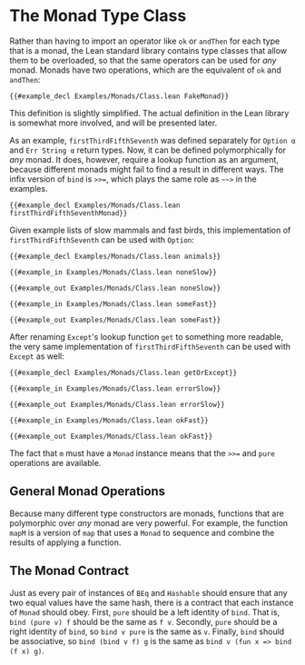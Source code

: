 # The Monad Type Class

Rather than having to import an operator like `ok` or `andThen` for each type that is a monad, the Lean standard library contains type classes that allow them to be overloaded, so that the same operators can be used for _any_ monad.
Monads have two operations, which are the equivalent of `ok` and `andThen`:
```lean
{{#example_decl Examples/Monads/Class.lean FakeMonad}}
```
This definition is slightly simplified.
The actual definition in the Lean library is somewhat more involved, and will be presented later.

As an example, `firstThirdFifthSeventh` was defined separately for `Option α` and `Err String α` return types.
Now, it can be defined polymorphically for _any_ monad.
It does, however, require a lookup function as an argument, because different monads might fail to find a result in different ways.
The infix version of `bind` is `>>=`, which plays the same role as `~~>` in the examples.
```lean
{{#example_decl Examples/Monads/Class.lean firstThirdFifthSeventhMonad}}
```

Given example lists of slow mammals and fast birds, this implementation of `firstThirdFifthSeventh` can be used with `Option`:
```lean
{{#example_decl Examples/Monads/Class.lean animals}}

{{#example_in Examples/Monads/Class.lean noneSlow}}
```
```output info
{{#example_out Examples/Monads/Class.lean noneSlow}}
```
```lean
{{#example_in Examples/Monads/Class.lean someFast}}
```
```output info
{{#example_out Examples/Monads/Class.lean someFast}}
```

After renaming `Except`'s lookup function `get` to something more readable, the very same  implementation of `firstThirdFifthSeventh` can be used with `Except` as well:
```lean
{{#example_decl Examples/Monads/Class.lean getOrExcept}}

{{#example_in Examples/Monads/Class.lean errorSlow}}
```
```output info
{{#example_out Examples/Monads/Class.lean errorSlow}}
```
```lean
{{#example_in Examples/Monads/Class.lean okFast}}
```
```output info
{{#example_out Examples/Monads/Class.lean okFast}}
```
The fact that `m` must have a `Monad` instance means that the `>>=` and `pure` operations are available.

## General Monad Operations

Because many different type constructors are monads, functions that are polymorphic over _any_ monad are very powerful.
For example, the function `mapM` is a version of `map` that uses a `Monad` to sequence and combine the results of applying a function.


## The Monad Contract
Just as every pair of instances of `BEq` and `Hashable` should ensure that any two equal values have the same hash, there is a contract that each instance of `Monad` should obey.
First, `pure` should be a left identity of `bind`.
That is, `bind (pure v) f` should be the same as `f v`.
Secondly, `pure` should be a right identity of `bind`, so `bind v pure` is the same as `v`.
Finally, `bind` should be associative, so `bind (bind v f) g` is the same as `bind v (fun x => bind (f x) g)`.

